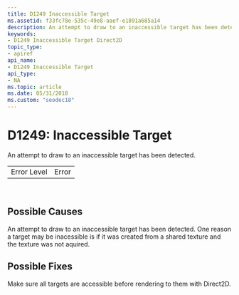```yaml
---
title: D1249 Inaccessible Target
ms.assetid: f33fc78e-535c-49e8-aaef-e1891a685a14
description: An attempt to draw to an inaccessible target has been detected.
keywords:
- D1249 Inaccessible Target Direct2D
topic_type:
- apiref
api_name:
- D1249 Inaccessible Target
api_type:
- NA
ms.topic: article
ms.date: 05/31/2018
ms.custom: "seodec18"
---
```


# D1249: Inaccessible Target

An attempt to draw to an inaccessible target has been detected.



|             |       |
|-------------|-------|
| Error Level | Error |



 

## Possible Causes

An attempt to draw to an inaccessible target has been detected. One reason a target may be inacessible is if it was created from a shared texture and the texture was not aquired.

## Possible Fixes

Make sure all targets are accessible before rendering to them with Direct2D.

 

 




